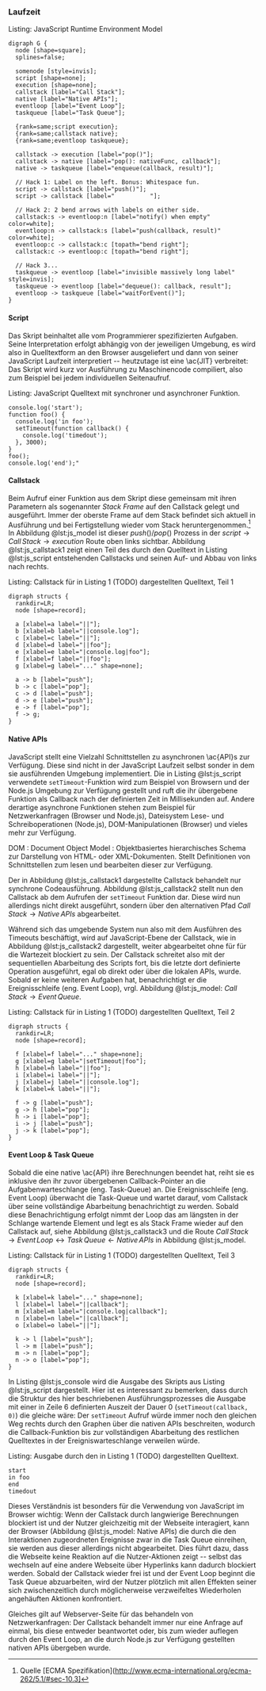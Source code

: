 ### Laufzeit

Listing: JavaScript Runtime Environment Model

~~~{#lst:js_model .dot}
digraph G {
  node [shape=square];
  splines=false;

  somenode [style=invis];
  script [shape=none];
  execution [shape=none];
  callstack [label="Call Stack"];
  native [label="Native APIs"];
  eventloop [label="Event Loop"];
  taskqueue [label="Task Queue"];

  {rank=same;script execution};
  {rank=same;callstack native};
  {rank=same;eventloop taskqueue};

  callstack -> execution [label="pop()"];
  callstack -> native [label="pop(): nativeFunc, callback"];
  native -> taskqueue [label="enqueue(callback, result)"];

  // Hack 1: Label on the left. Bonus: Whitespace fun.
  script -> callstack [label="push()"];
  script -> callstack [label="          "];

  // Hack 2: 2 bend arrows with labels on either side.
  callstack:s -> eventloop:n [label="notify() when empty" color=white];
  eventloop:n -> callstack:s [label="push(callback, result)" color=white];
  eventloop:c -> callstack:c [topath="bend right"];
  callstack:c -> eventloop:c [topath="bend right"];

  // Hack 3...
  taskqueue -> eventloop [label="invisible massively long label" style=invis];
  taskqueue -> eventloop [label="dequeue(): callback, result"];
  eventloop -> taskqueue [label="waitForEvent()"];
}
~~~


#### Script
Das Skript beinhaltet alle vom Programmierer spezifizierten Aufgaben. Seine Interpretation erfolgt abhängig von der jeweiligen Umgebung, es wird also in Quelltextform an den Browser ausgeliefert und dann von seiner JavaScript Laufzeit interpretiert -- heutzutage ist eine \ac{JIT} verbreitet: Das Skript wird kurz vor Ausführung zu Maschinencode compiliert, also zum Beispiel bei jedem individuellen Seitenaufruf.

Listing: JavaScript Quelltext mit synchroner und asynchroner Funktion.

~~~{#lst:js_script .javascript}
console.log('start');
function foo() {
  console.log('in foo');
  setTimeout(function callback() { 
    console.log('timedout'); 
  }, 3000);
}
foo();
console.log('end');"
~~~


#### Callstack
Beim Aufruf einer Funktion aus dem Skript diese gemeinsam mit ihren Parametern als sogenannter *Stack Frame* auf den Callstack gelegt und ausgeführt. Immer der oberste Frame auf dem Stack befindet sich aktuell in Ausführung und bei Fertigstellung wieder vom Stack heruntergenommen.[^ecma_callstack] In Abbildung @lst:js_model ist dieser $push()/pop()$ Prozess in der $script \rightarrow Call\,Stack \rightarrow execution$ Route oben links sichtbar. Abbildung @lst:js_callstack1 zeigt einen Teil des durch den Quelltext in Listing @lst:js_script entstehenden Callstacks und seinen Auf- und Abbau von links nach rechts.

[^ecma_callstack]: Quelle [ECMA Spezifikation](http://www.ecma-international.org/ecma-262/5.1/#sec-10.3]

Listing: Callstack für in Listing 1 (TODO) dargestellten Quelltext, Teil 1

~~~{#lst:js_callstack1 .dotpng scale=.33}
digraph structs {
  rankdir=LR;
  node [shape=record];

  a [xlabel=a label="||"];
  b [xlabel=b label="||console.log"];
  c [xlabel=c label="||"];
  d [xlabel=d label="||foo"];
  e [xlabel=e label="|console.log|foo"];
  f [xlabel=f label="||foo"];
  g [xlabel=g label="..." shape=none];

  a -> b [label="push"];
  b -> c [label="pop"];
  c -> d [label="push"];
  d -> e [label="push"];
  e -> f [label="pop"];
  f -> g;
}
~~~


#### Native APIs
JavaScript stellt eine Vielzahl Schnittstellen zu asynchronen \ac{API}s zur Verfügung. Diese sind nicht in der JavaScript Laufzeit selbst sonder in dem sie ausführenden Umgebung implementiert. Die in Listing @lst:js_script verwendete `setTimeout`-Funktion wird zum Beispiel von Browsern und der Node.js Umgebung zur Verfügung gestellt und ruft die ihr übergebene Funktion als Callback nach der definierten Zeit in Millisekunden auf. Andere derartige asynchrone Funktionen stehen zum Beispiel für Netzwerkanfragen (Browser und Node.js), Dateisystem Lese- und Schreiboperationen (Node.js), DOM-Manipulationen (Browser) und vieles mehr zur Verfügung. 

DOM
: Document Object Model
: Objektbasiertes hierarchisches Schema zur Darstellung von HTML- oder XML-Dokumenten. Stellt Definitionen von Schnittstellen zum lesen und bearbeiten dieser zur Verfügung.

Der in Abbildung @lst:js_callstack1 dargestellte Callstack behandelt nur synchrone Codeausführung. Abbildung @lst:js_callstack2 stellt nun den Callstack ab dem Aufrufen der `setTimeout` Funktion dar. Diese wird nun allerdings nicht direkt ausgeführt, sondern über den alternativen Pfad $Call\,Stack \rightarrow Native\,APIs$ abgearbeitet.

Während sich das umgebende System nun also mit dem Ausführen des Timeouts beschäftigt, wird auf JavaScript-Ebene der Callstack, wie in Abbildung @lst:js_callstack2 dargestellt, weiter abgearbeitet ohne für für die Wartezeit blockiert zu sein. Der Callstack schreitet also mit der sequentiellen Abarbeitung des Scripts fort, bis die letzte dort definierte Operation ausgeführt, egal ob direkt oder über die lokalen APIs, wurde. Sobald er keine weiteren Aufgaben hat, benachrichtigt er die Ereignisschleife (eng. Event Loop), vrgl. Abbildung @lst:js_model: $Call\,Stack \rightarrow Event\,Queue$.

Listing: Callstack für in Listing 1 (TODO) dargestellten Quelltext, Teil 2

~~~{#lst:js_callstack2 .dotpng scale=.33}
digraph structs {
  rankdir=LR;
  node [shape=record];

  f [xlabel=f label="..." shape=none];
  g [xlabel=g label="|setTimeout|foo"];
  h [xlabel=h label="||foo"];
  i [xlabel=i label="||"];
  j [xlabel=j label="||console.log"];
  k [xlabel=k label="||"];

  f -> g [label="push"];
  g -> h [label="pop"];
  h -> i [label="pop"];
  i -> j [label="push"];
  j -> k [label="pop"];
}
~~~


#### Event Loop & Task Queue
Sobald die eine native \ac{API} ihre Berechnungen beendet hat, reiht sie es inklusive den ihr zuvor übergebenen Callback-Pointer an die Aufgabenwarteschlange (eng. Task-Queue) an. Die Ereignisschleife (eng. Event Loop) überwacht die Task-Queue und wartet darauf, vom Callstack über seine vollständige Abarbeitung benachrichtigt zu werden. Sobald diese Benachrichtigung erfolgt nimmt der Loop das am längsten in der Schlange wartende Element und legt es als Stack Frame wieder auf den Callstack auf, siehe Abbildung @lst:js_callstack3 und die Route $Call\,Stack \rightarrow Event\,Loop \leftrightarrow Task\,Queue \leftarrow Native\,APIs$ in Abbildung @lst:js_model.

Listing: Callstack für in Listing 1 (TODO) dargestellten Quelltext, Teil 3

~~~{#lst:js_callstack3 .dotpng scale=.33}
digraph structs {
  rankdir=LR;
  node [shape=record];

  k [xlabel=k label="..." shape=none];
  l [xlabel=l label="||callback"];
  m [xlabel=m label="|console.log|callback"];
  n [xlabel=n label="||callback"];
  o [xlabel=o label="||"];

  k -> l [label="push"];
  l -> m [label="push"];
  m -> n [label="pop"];
  n -> o [label="pop"];
}
~~~

In Listing @lst:js_console wird die Ausgabe des Skripts aus Listing @lst:js_script dargestellt. Hier ist es interessant zu bemerken, dass durch die Struktur des hier beschriebenen Ausführungsprozesses die Ausgabe mit einer in Zeile 6 definierten Auszeit der Dauer $0$ (`setTimeout(callback, 0)`) die gleiche wäre: Der `setTimeout` Aufruf würde immer noch den gleichen Weg rechts durch den Graphen über die nativen APIs beschreiten, wodurch die Callback-Funktion bis zur vollständigen Abarbeitung des restlichen Quelltextes in der Ereigniswarteschlange verweilen würde.

Listing: Ausgabe durch den in Listing 1 (TODO) dargestellten Quelltext.

~~~{#lst:js_console .javascript}
start
in foo
end
timedout
~~~

Dieses Verständnis ist besonders für die Verwendung von JavaScript im Browser wichtig: Wenn der Callstack durch langwierige Berechnungen blockiert ist und der Nutzer gleichzeitig mit der Webseite interagiert, kann der Browser (Abbildung @lst:js_model: Native APIs) die durch die den Interaktionen zugeordneten Ereignisse zwar in die Task Queue einreihen, sie werden aus dieser allerdings nicht abgearbeitet. Dies führt dazu, dass die Webseite keine Reaktion auf die Nutzer-Aktionen zeigt -- selbst das wechseln auf eine andere Webseite über Hyperlinks kann dadurch blockiert werden. Sobald der Callstack wieder frei ist und der Event Loop beginnt die Task Queue abzuarbeiten, wird der Nutzer plötzlich mit allen Effekten seiner sich zwischenzeitlich durch möglicherweise verzweifeltes Wiederholen angehäuften Aktionen konfrontiert.

Gleiches gilt auf Webserver-Seite für das behandeln von Netzwerkanfragen: Der Callstack behandelt immer nur eine Anfrage auf einmal, bis diese entweder beantwortet oder, bis zum wieder auflegen durch den Event Loop, an die durch Node.js zur Verfügung gestellten nativen APIs übergeben wurde.
